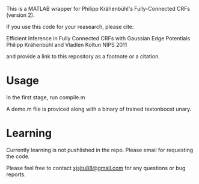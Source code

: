 This is a MATLAB wrapper for  Philipp Krähenbühl's Fully-Connected CRFs (version 2).

If you use this code for your reasearch, please cite:

Efficient Inference in Fully Connected CRFs with Gaussian Edge Potentials
Philipp Krähenbühl and Vladlen Koltun
NIPS 2011

and provide a link to this repository as a footnote or a citation.

Usage
=======================
In the first stage, run compile.m

A demo.m file is proviced along with a binary of trained textonboost unary.

Learning
=======================
Currently learning is not pushlished in the repo. Please email for requesting the code.

Please feel free to contact xjsjtu88@gmail.com for any questions or bug reports.